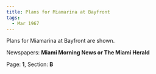 ```yaml
---  
title: Plans for Miamarina at Bayfront  
tags:  
  - Mar 1967  
---  
```

  
Plans for Miamarina at Bayfront are shown.  
  
Newspapers: **Miami Morning News or The Miami Herald**  
  
Page: **1**, Section: **B** 
